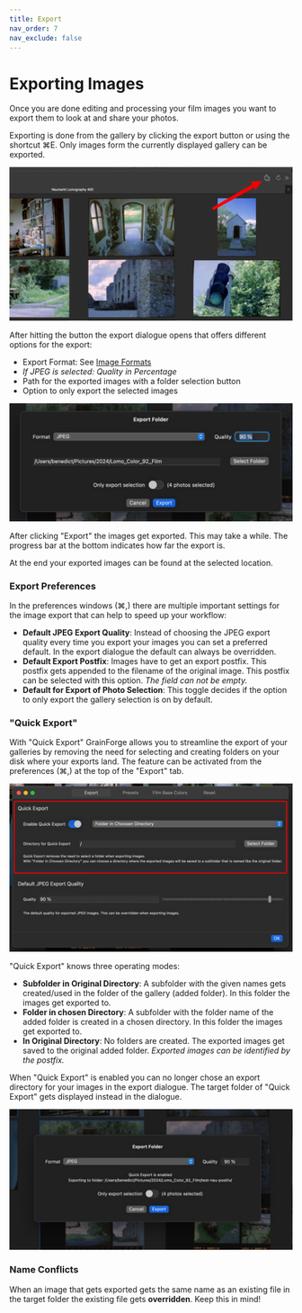 ```yaml
---
title: Export
nav_order: 7
nav_exclude: false
---
```

# Exporting Images
Once you are done editing and processing your film images you want to export them to look at and share your photos.

Exporting is done from the gallery by clicking the export button or using the shortcut ⌘E. Only images form the currently displayed gallery can be exported.

![Export Button](/assets/images/export_button.png)

After hitting the button the export dialogue opens that offers different options for the export:
- Export Format: See [Image Formats](/docs/image_formats.html) 
- *If JPEG is selected: Quality in Percentage*
- Path for the exported images with a folder selection button
- Option to only export the selected images

![Export Normal](/assets/images/export_dialogue_normal.png)

After clicking "Export" the images get exported. This may take a while. The progress bar at the bottom indicates how far the export is.

At the end your exported images can be found at the selected location.

### Export Preferences
In the preferences windows (⌘,) there are multiple important settings for the image export that can help to speed up your workflow:
- **Default JPEG Export Quality**: Instead of choosing the JPEG export quality every time you export your images you can set a preferred default. In the export dialogue the default can always be overridden.
- **Default Export Postfix**: Images have to get an export postfix. This postfix gets appended to the filename of the original image. This postfix can be selected with this option. *The field can not be empty.*
- **Default for Export of Photo Selection**: This toggle decides if the option to only export the gallery selection is on by default. 

### "Quick Export"
With "Quick Export" GrainForge allows you to streamline the export of your galleries by removing the need for selecting and creating folders on your disk where your exports land. The feature can be activated from the preferences (⌘,) at the top of the "Export" tab.

![Quick Export in Preferences](/assets/images/quick_export.png)

"Quick Export" knows three operating modes:
- **Subfolder in Original Directory**: A subfolder with the given names gets created/used in the folder of the gallery (added folder). In this folder the images get exported to.
- **Folder in chosen Directory**: A subfolder with the folder name of the added folder is created in a chosen directory. In this folder the images get exported to.
- **In Original Directory**: No folders are created. The exported images get saved to the original added folder. *Exported images can be identified by the postfix.*

When "Quick Export" is enabled you can no longer chose an export directory for your images in the export dialogue. The target folder of "Quick Export" gets displayed instead in the dialogue.

![Export Dialogue with Quick Export](/assets/images/export_dialogue_quick_export.png)

### Name Conflicts
When an image that gets exported gets the same name as an existing file in the target folder the existing file gets **overridden**. Keep this in mind!